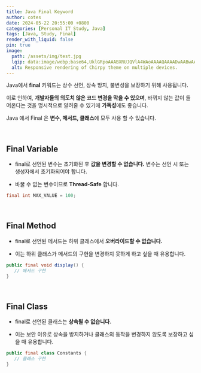 ```yaml
---
title: Java Final Keyword
author: cotes
date: 2024-05-22 20:55:00 +0800
categories: [Personal IT Study, Java]
tags: [Java, Study, Final]
render_with_liquid: false
pin: true
image:
  path: /assets/img/test.jpg
  lqip: data:image/webp;base64,UklGRpoAAABXRUJQVlA4WAoAAAAQAAAADwAABwAAQUxQSDIAAAARL0AmbZurmr57yyIiqE8oiG0bejIYEQTgqiDA9vqnsUSI6H+oAERp2HZ65qP/VIAWAFZQOCBCAAAA8AEAnQEqEAAIAAVAfCWkAALp8sF8rgRgAP7o9FDvMCkMde9PK7euH5M1m6VWoDXf2FkP3BqV0ZYbO6NA/VFIAAAA
  alt: Responsive rendering of Chirpy theme on multiple devices.
---
```


Java에서 **final** 키워드는 상수 선언, 상속 방지, 불변성을 보장하기 위해 사용됩니다.

이로 인하여, **개발자들의 의도치 않은 코드 변경을 막을 수 있으며**, 바뀌지 않는 값이 들어온다는 것을 명시적으로 알려줄 수 있기에 **가독성**에도 좋습니다.

Java 에서 Final 은 **변수, 메서드, 클래스**에 모두 사용 할 수 있습니다.

<br>

## Final Variable

 - final로 선언된 변수는 초기화된 후 **값을 변경할 수 없습니다.** 변수는 선언 시 또는 생성자에서 초기화되어야 합니다.

 - 바꿀 수 없는 변수이므로 **Thread-Safe** 합니다.
 
 ```java
 final int MAX_VALUE = 100;
 ```

<br>
 
## Final Method

 - final로 선언된 메서드는 하위 클래스에서 **오버라이드할 수 없습니다.**
 
 - 이는 하위 클래스가 메서드의 구현을 변경하지 못하게 하고 싶을 때 유용합니다.
 
 ```java
 public final void display() {
    // 메서드 구현
 }
 ```

<br>

## Final Class

 - final로 선언된 클래스는 **상속될 수 없습니다.**
 
 -  이는 보안 이유로 상속을 방지하거나 클래스의 동작을 변경하지 않도록 보장하고 싶을 때 유용합니다.
 
 ```java
 public final class Constants {
    // 클래스 구현
 }
 ```

